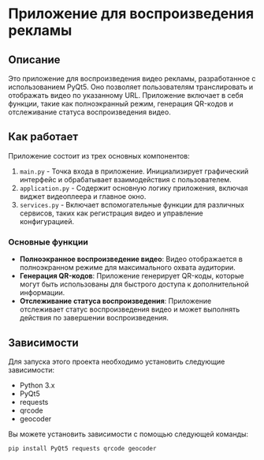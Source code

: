 # Приложение для воспроизведения рекламы

## Описание
Это приложение для воспроизведения видео рекламы, разработанное с использованием PyQt5. Оно позволяет пользователям транслировать и отображать видео по указанному URL. Приложение включает в себя функции, такие как полноэкранный режим, генерация QR-кодов и отслеживание статуса воспроизведения видео.

## Как работает
Приложение состоит из трех основных компонентов:
1. `main.py` - Точка входа в приложение. Инициализирует графический интерфейс и обрабатывает взаимодействия с пользователем.
2. `application.py` - Содержит основную логику приложения, включая виджет видеоплеера и главное окно.
3. `services.py` - Включает вспомогательные функции для различных сервисов, таких как регистрация видео и управление конфигурацией.

### Основные функции
- **Полноэкранное воспроизведение видео**: Видео отображается в полноэкранном режиме для максимального охвата аудитории.
- **Генерация QR-кодов**: Приложение генерирует QR-коды, которые могут быть использованы для быстрого доступа к дополнительной информации.
- **Отслеживание статуса воспроизведения**: Приложение отслеживает статус воспроизведения видео и может выполнять действия по завершении воспроизведения.

## Зависимости
Для запуска этого проекта необходимо установить следующие зависимости:
- Python 3.x
- PyQt5
- requests
- qrcode
- geocoder

Вы можете установить зависимости с помощью следующей команды:
```bash
pip install PyQt5 requests qrcode geocoder

